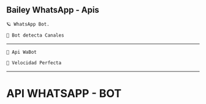 ## Bailey WhatsApp - Apis

```bash
🪐 WhatsApp Bot.
```

```bash
🐢 Bot detecta Canales
```

---

```bash
🦋 Api WaBot
```

```bash
🚀 Velocidad Perfecta
```

---

# API WHATSAPP - BOT